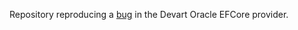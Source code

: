 Repository reproducing a [bug](https://forums.devart.com/viewtopic.php?f=30&t=39243) in the Devart Oracle EFCore provider.
